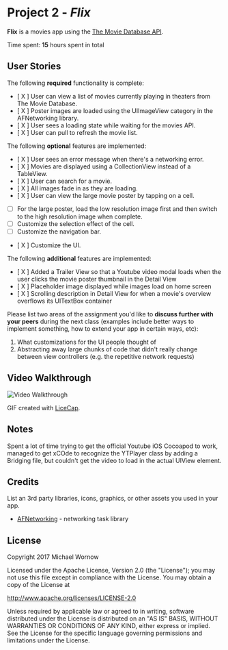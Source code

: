 # Project 2 - *Flix*

**Flix** is a movies app using the [The Movie Database API](http://docs.themoviedb.apiary.io/#).

Time spent: **15** hours spent in total

## User Stories

The following **required** functionality is complete:

- [ X ] User can view a list of movies currently playing in theaters from The Movie Database.
- [ X ] Poster images are loaded using the UIImageView category in the AFNetworking library.
- [ X ] User sees a loading state while waiting for the movies API.
- [ X ] User can pull to refresh the movie list.

The following **optional** features are implemented:

- [ X ] User sees an error message when there's a networking error.
- [ X ] Movies are displayed using a CollectionView instead of a TableView.
- [ X ] User can search for a movie.
- [ X ] All images fade in as they are loading.
- [ X ] User can view the large movie poster by tapping on a cell.
- [ ] For the large poster, load the low resolution image first and then switch to the high resolution image when complete.
- [ ] Customize the selection effect of the cell.
- [ ] Customize the navigation bar.
- [ X ] Customize the UI.

The following **additional** features are implemented:

- [ X ] Added a Trailer View so that a Youtube video modal loads when the user clicks the movie poster thumbnail in the Detail View
- [ X ] Placeholder image displayed while images load on home screen
- [ X ] Scrolling description in Detail View for when a movie's overview overflows its UITextBox container

Please list two areas of the assignment you'd like to **discuss further with your peers** during the next class (examples include better ways to implement something, how to extend your app in certain ways, etc):

1. What customizations for the UI people thought of
2. Abstracting away large chunks of code that didn't really change between view controllers (e.g. the repetitive network requests)

## Video Walkthrough

<img src='' title='Video Walkthrough' width='' alt='Video Walkthrough' />

GIF created with [LiceCap](http://www.cockos.com/licecap/).

## Notes

Spent a lot of time trying to get the official Youtube iOS Cocoapod to work, managed to get xCOde to recognize the YTPlayer class by adding a Bridging file, but couldn't get the video to load in the actual UIView element.

## Credits

List an 3rd party libraries, icons, graphics, or other assets you used in your app.

- [AFNetworking](https://github.com/AFNetworking/AFNetworking) - networking task library

## License

Copyright 2017 Michael Wornow

Licensed under the Apache License, Version 2.0 (the "License");
you may not use this file except in compliance with the License.
You may obtain a copy of the License at

http://www.apache.org/licenses/LICENSE-2.0

Unless required by applicable law or agreed to in writing, software
distributed under the License is distributed on an "AS IS" BASIS,
WITHOUT WARRANTIES OR CONDITIONS OF ANY KIND, either express or implied.
See the License for the specific language governing permissions and
limitations under the License.
